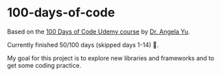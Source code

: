 # 100-days-of-code

Based on the [100 Days of Code Udemy course](https://www.udemy.com/course/100-days-of-code/) by [Dr. Angela Yu](https://github.com/angelabauer?tab=repositories).

Currently finished 50/100 days (skipped days 1-14) 🥳.

My goal for this project is to explore new libraries and frameworks and to get some coding practice.
